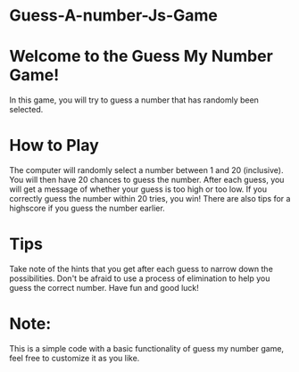 # Guess-A-number-Js-Game

# Welcome to the Guess My Number Game!
In this game, you will try to guess a number that has randomly been selected.

# How to Play
The computer will randomly select a number between 1 and 20 (inclusive).
You will then have 20 chances to guess the number.
After each guess, you will get a message of whether your guess is too high or too low.
If you correctly guess the number within 20 tries, you win!
There are also tips for a highscore if you guess the number earlier.
# Tips
Take note of the hints that you get after each guess to narrow down the possibilities.
Don't be afraid to use a process of elimination to help you guess the correct number.
Have fun and good luck!
# Note:
This is a simple code with a basic functionality of guess my number game, feel free to customize it as you like.
